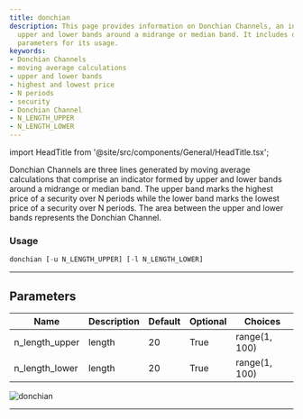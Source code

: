 ```yaml
---
title: donchian
description: This page provides information on Donchian Channels, an indicator comprising
  upper and lower bands around a midrange or median band. It includes details of the
  parameters for its usage.
keywords:
- Donchian Channels
- moving average calculations
- upper and lower bands
- highest and lowest price
- N periods
- security
- Donchian Channel
- N_LENGTH_UPPER
- N_LENGTH_LOWER
---
```


import HeadTitle from '@site/src/components/General/HeadTitle.tsx';

<HeadTitle title="donchian - Ta - Crypto - Reference | OpenBB Terminal Docs" />

Donchian Channels are three lines generated by moving average calculations that comprise an indicator formed by upper and lower bands around a midrange or median band. The upper band marks the highest price of a security over N periods while the lower band marks the lowest price of a security over N periods. The area between the upper and lower bands represents the Donchian Channel.

### Usage

```python
donchian [-u N_LENGTH_UPPER] [-l N_LENGTH_LOWER]
```

---

## Parameters

| Name | Description | Default | Optional | Choices |
| ---- | ----------- | ------- | -------- | ------- |
| n_length_upper | length | 20 | True | range(1, 100) |
| n_length_lower | length | 20 | True | range(1, 100) |

![donchian](https://user-images.githubusercontent.com/46355364/154310472-6cd5805f-b87f-4668-85a1-3e5dd7267848.png)

---
